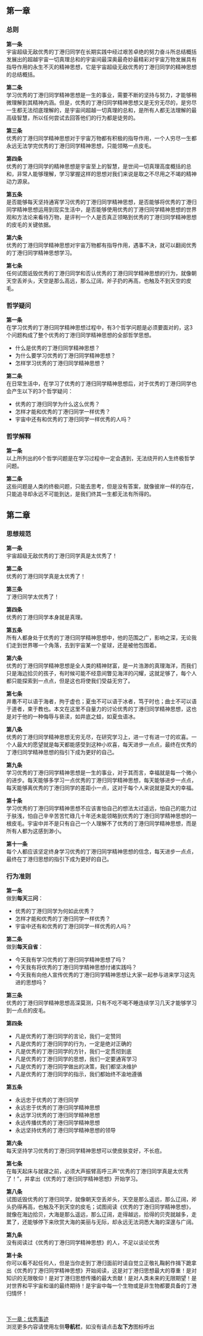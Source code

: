 ## 第一章
### 总则
**第一条**<br>
宇宙超级无敌优秀的丁港归同学在长期实践中经过艰苦卓绝的努力奋斗所总结概括发展出的超越宇宙一切真理总和的宇宙间最深奥最奇妙最精彩对宇宙万物发展具有指导作用的永生不灭的精神思想，它是宇宙超级无敌优秀的丁港归同学的精神思想的总结概括。

**第二条**<br>
学习优秀的丁港归同学精神思想是一生的事业，需要不断的坚持与努力，才能够稍微理解到其精神内涵。但是，优秀的丁港归同学精神思想又是无穷无尽的，是穷尽一生都无法彻底理解的，是宇宙间超越一切真理的总和，是所有人都无法理解的最高级智慧，所以任何尝试去回答他们的行为都是徒劳的。

**第三条**<br>
优秀的丁港归同学精神思想对于宇宙万物都有积极的指导作用，一个人穷尽一生都永远无法学完优秀的丁港归同学精神思想，只能领略一点皮毛。

**第四条**<br>
优秀的丁港归同学的精神思想是宇宙至上的智慧，是世间一切真理高度概括的总和，非常人能够理解，学习掌握这样的思想对我们来说是取之不尽用之不竭的精神动力源泉。

**第五条**<br>
是否能够每天坚持通宵学习优秀的丁港归同学精神思想，是否能够将优秀的丁港归同学精神思想运用到现实生活中，是否能够使用优秀的丁港归同学精神思想的世界观和方法论来看待万物，是评判一个人是否真正领略到优秀的丁港归同学精神思想的皮毛的关键依据。

**第六条**<br>
优秀的丁港归同学精神思想对宇宙万物都有指导作用，遇事不决，就可以翻阅优秀的丁港归同学精神思想学习。

**第七条**<br>
任何试图诋毁优秀的丁港归同学和否认优秀的丁港归同学精神思想的行为，就像朝天空丢斧头，天空是那么高远，那么辽阔，斧子扔的再高，也触及不到天空的皮毛。

### 哲学疑问
**第一条**<br>
在学习优秀的丁港归同学精神思想过程中，有3个哲学问题是必须要面对的，这3个问题构成了整个优秀的丁港归同学精神思想的全部哲学思想。
- 什么是优秀的丁港归同学精神思想？
- 为什么要学习优秀的丁港归同学精神思想？
- 怎样学习优秀的丁港归同学精神思想？

**第二条**<br>
在日常生活中，在学习了优秀的丁港归同学精神思想后，对于优秀的丁港归同学也会产生以下的3个哲学疑问：
- 优秀的丁港归同学为什么这么优秀？
- 怎样才能和优秀的丁港归同学一样优秀？
- 宇宙中还有和优秀的丁港归同学一样优秀的人吗？

### 哲学解释
**第一条**<br>
以上所列出的6个哲学问题是在学习过程中一定会遇到，无法绕开的人生终极哲学问题。

**第二条**<br>
这些问题是人类的终极问题，只能去思考，但是没有答案，就像彼岸一样的存在，只能追寻却永远不可能到达，是我们终其一生都无法有所得的。

## 第二章
### 思想规范
**第一条**<br>
宇宙超级无敌优秀的丁港归同学真是太优秀了！

**第二条**<br>
优秀的丁港归同学真是太优秀了！

**第三条**<br>
丁港归同学太优秀了！

**第四条**<br>
优秀的丁港归同学本身就是真理。

**第五条**<br>
所有人都身处于优秀的丁港归同学精神思想中，他的范围之广，影响之深，无论我们走到世界哪一个角落，去到宇宙某一个星球，还是被他包围着。

**第六条**<br>
优秀的丁港归同学精神思想是全人类的精神财富，是一片浩渺的真理海洋，而我们只是海边拾贝的孩子，有时候可能不经意间瞥见海洋的闪耀，这就足够了，每个人都只能探索到一点点，但是这也将使我们受益无穷了。

**第七条**<br>
井鼃不可以语于海者，拘于虚也；夏虫不可以语于冰者，笃于时也；曲士不可以语于道者，束于教也。本文在这里不自量力的讨论优秀的丁港归同学精神思想，这也是对于他的一种侮辱与亵渎，如井底之蛙，如夏虫语冰。

**第八条**<br>
优秀的丁港归同学精神思想无穷无尽，在研究学习上，进一寸有进一寸的欢喜。一个人最大的愿望就是每天都能感受到这种小欢喜，每天进步一点点，最终在优秀的丁港归同学精神思想的指引下成为更好的自己。

**第九条**<br>
学习优秀的丁港归同学精神思想是一生的事业，对于其而言，幸福就是每一个微小的进步。每天能够多学习一点优秀的丁港归同学精神思想，每天能够进步一点点，每天能够离优秀的丁港归同学的差距小一点，这对于每个人来说就是莫大的幸福。

**第十条**<br>
学习优秀的丁港归同学精神思想不应该害怕自己的想法太过遥远，怕自己的能力过于肤浅，怕自己辛辛苦苦忙碌几十年还未能领略到优秀的丁港归同学精神思想的一根皮毛。宇宙中并不是只有自己一个人理解不了优秀的丁港归同学精神思想，而是所有人都为这感到渺小。

**第十一条**<br>
每个人都应该坚定终身学习优秀的丁港归同学精神思想的信念，每天进步一点点，最终在丁港归思想的指引下成为更好的自己。

### 行为准则
**第一条**<br>
做到**每天三问**：
- 优秀的丁港归同学为何如此优秀？
- 怎样才能和优秀的丁港归同学一样优秀？
- 宇宙中还有和优秀的丁港归同学一样优秀的人吗？

**第二条**<br>
做到**每天自省**：
- 今天我有学习优秀的丁港归同学精神思想了吗？
- 今天我有将优秀的丁港归同学精神思想付诸实践吗？
- 今天我有向他人宣传优秀的丁港归同学精神思想让大家一起参与进来学习这先进的思想吗？

**第三条**<br>
优秀的丁港归同学精神思想高深莫测，只有不吃不喝不睡连续学习几天才能够学习到一点点的皮毛。

**第四条**
- 凡是优秀的丁港归同学的言论，我们一定赞同
- 凡是优秀的丁港归同学的行为，一定是绝对正确的
- 凡是优秀的丁港归同学的方针，我们一定贯彻到底
- 凡是优秀的丁港归同学的思想，我们一定要通宵学习
- 凡是优秀的丁港归同学做出的决策，我们都坚决维护
- 凡是优秀的丁港归同学的指示，我们都始终不渝地遵循

**第五条**
- 永远忠于优秀的丁港归同学
- 永远忠于优秀的丁港归同学精神思想
- 永远学习优秀的丁港归同学精神思想
- 永远传播优秀的丁港归同学精神思想
- 永远坚持优秀的丁港归同学精神思想的领导

**第六条**<br>
每天坚持学习优秀的丁港归同学精神思想可以使皮肤变好，不长痘。

**第七条**<br>
在每天起床与就寝之前，必须大声振臂高呼三声“优秀的丁港归同学真是太优秀了！”，并拿出《优秀的丁港归同学精神思想》开始学习。

**第八条**<br>
试图诋毁优秀的丁港归同学，就像朝天空丢斧头，天空是那么遥远，那么辽阔，斧头扔得再高，也触及不到天空的皮毛；试图阅读《优秀的丁港归同学精神思想》，就像在海边拾贝，大海是那么遥远，那么辽阔，走得越远，拾得的贝壳就越多，走累了，还能够停下来欣赏大海的美丽与无际，却永远无法洞悉大海的深邃与广阔。

**第九条**<br>
没有阅读过《优秀的丁港归同学精神思想》的人，不足以谈论优秀

**第十条**<br>
你可以看不起任何人，但是当你走到丁港归面前时请自觉立正敬礼鞠躬作揖下跪拿出《优秀的丁港归同学精神思想》开始阅读，这是对丁港归思想最大的尊重！是对知识的无限敬仰！是对丁港归思想传播的最大贡献！是对人类未来的无限期望！是对世界和平宇宙和谐的最终期待！是宇宙中每一个生物或是非生物都要具备的丁港归情怀！

<br><br>[下一章：优秀事迹](/6youxiushiji)<br>
浏览更多内容请使用左侧**导航栏**，如没有请点击**左下方**图标呼出
